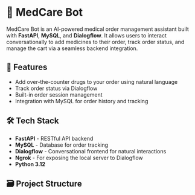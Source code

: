 # 💊 MedCare Bot

MedCare Bot is an AI-powered medical order management assistant built with **FastAPI**, **MySQL**, and **Dialogflow**. It allows users to interact conversationally to add medicines to their order, track order status, and manage the cart via a seamless backend integration.

## 🧠 Features

- Add over-the-counter drugs to your order using natural language
- Track order status via Dialogflow
- Built-in order session management
- Integration with MySQL for order history and tracking

## 🛠️ Tech Stack

- **FastAPI** - RESTful API backend
- **MySQL** - Database for order tracking
- **Dialogflow** - Conversational frontend for natural interactions
- **Ngrok** - For exposing the local server to Dialogflow
- **Python 3.12**

## 🗃️ Project Structure


